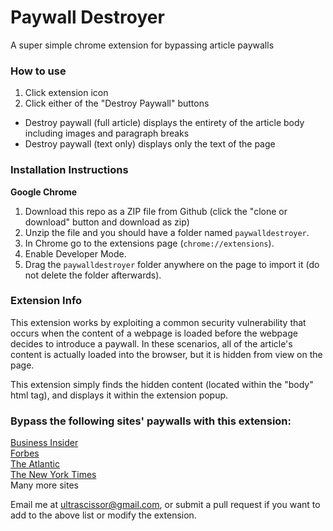 # Paywall Destroyer
A super simple chrome extension for bypassing article paywalls

### How to use
1. Click extension icon
2. Click either of the "Destroy Paywall" buttons
- Destroy paywall (full article) displays the entirety of the article body including images and paragraph breaks
- Destroy paywall (text only) displays only the text of the page


### Installation Instructions
**Google Chrome**
1. Download this repo as a ZIP file from Github (click the "clone or download" button and download as zip)
1. Unzip the file and you should have a folder named `paywalldestroyer`.
1. In Chrome go to the extensions page (`chrome://extensions`).
1. Enable Developer Mode.
1. Drag the `paywalldestroyer` folder anywhere on the page to import it (do not delete the folder afterwards).

### Extension Info
This extension works by exploiting a common security vulnerability that occurs when the content of a webpage is loaded before the webpage decides to introduce a paywall. In these scenarios, all of the article's content is actually loaded into the browser, but it is hidden from view on the page.

This extension simply finds the hidden content (located within the "body" html tag), and displays it within the extension popup.

### Bypass the following sites' paywalls with this extension:
[Business Insider](https://www.businessinsider.com)\
[Forbes](https://www.forbes.com)\
[The Atlantic](https://www.theatlantic.com)\
[The New York Times](https://www.nytimes.com)\
Many more sites

Email me at ultrascissor@gmail.com, or submit a pull request if you want to add to the above list or modify the extension.


